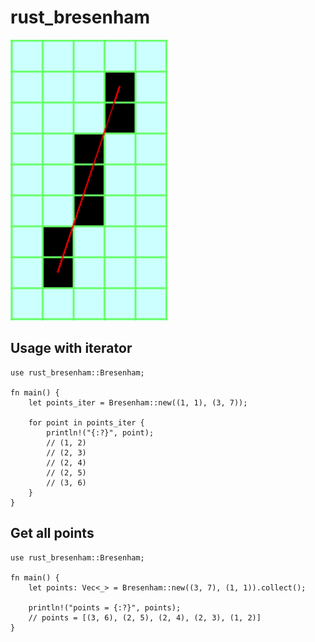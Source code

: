 # rust_bresenham

![bresenham line](bresenham.png "Bresenham line")

## Usage with iterator

    use rust_bresenham::Bresenham;

    fn main() {
        let points_iter = Bresenham::new((1, 1), (3, 7));

        for point in points_iter {
            println!("{:?}", point);
            // (1, 2)
            // (2, 3)
            // (2, 4)
            // (2, 5)
            // (3, 6)
        }
    }


## Get all points

    use rust_bresenham::Bresenham;

    fn main() {
        let points: Vec<_> = Bresenham::new((3, 7), (1, 1)).collect();

        println!("points = {:?}", points);
        // points = [(3, 6), (2, 5), (2, 4), (2, 3), (1, 2)]
    }
